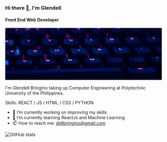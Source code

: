 ### Hi there 👋, I'm Glendell
#### Front End Web Developer
![Front End Web Developer](https://github.com/glendell03/glendell03/blob/main/githubbanner.png)

I'm Glendell Bringino taking up Computer Engineering at Polytechnic University of the Philippines.

Skills: REACT / JS / HTML / CSS / PYTHON

- 🔭 I’m currently working on improving my skills 
- 🌱 I’m currently learning ReactJs and Machine Learning 
- 📫 How to reach me: dellbringino@gmail.com 

![GitHub stats](https://github-readme-stats.vercel.app/api?username=glendell03&show_icons=true&count_private=true&title_color=ffffff&icon_color=41aea9&text_color=e8ffff&bg_color=213e3b)  

